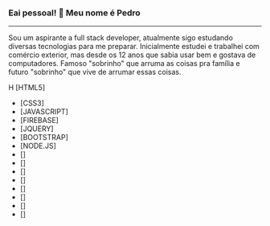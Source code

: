 ### Eai pessoal! 👋 Meu nome é Pedro

<hr> 

Sou um aspirante a full stack developer, atualmente sigo estudando diversas tecnologias para me preparar. Inicialmente estudei e trabalhei com comércio exterior, mas desde os 12 anos que sabia usar bem e gostava de computadores. Famoso "sobrinho" que arruma as coisas pra família e futuro "sobrinho" que vive de arrumar essas coisas. 

H [HTML5] 
- [CSS3] 
- [JAVASCRIPT] 
- [FIREBASE] 
- [JQUERY] 
- [BOOTSTRAP] 
- [NODE.JS] 
- [] 
- [] 
- [] 
- [] 
- [] 
- [] 
- [] 
- [] 
